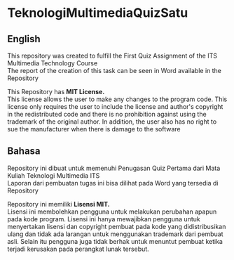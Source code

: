 # TeknologiMultimediaQuizSatu

## English
This repository was created to fulfill the First Quiz Assignment of the ITS Multimedia Technology Course    
The report of the creation of this task can be seen in Word available in the Repository

This Repository has **MIT License.**   
This license allows the user to make any changes to the program code. This license only requires the user to include the license and author's copyright in the redistributed code and there is no prohibition against using the trademark of the original author. In addition, the user also has no right to sue the manufacturer when there is damage to the software

## Bahasa
Repository ini dibuat untuk memenuhi Penugasan Quiz Pertama dari Mata Kuliah Teknologi Multimedia ITS   
Laporan dari pembuatan tugas ini bisa dilihat pada Word yang tersedia di Repository

Repository ini memiliki **Lisensi MIT.**      
Lisensi ini membolehkan pengguna untuk melakukan perubahan apapun pada kode program. Lisensi ini hanya mewajibkan pengguna untuk menyertakan lisensi dan copyright pembuat pada kode yang didistribusikan ulang dan tidak ada larangan untuk menggunakan trademark dari pembuat asli. Selain itu pengguna juga tidak berhak untuk menuntut pembuat ketika terjadi kerusakan pada perangkat lunak tersebut.
